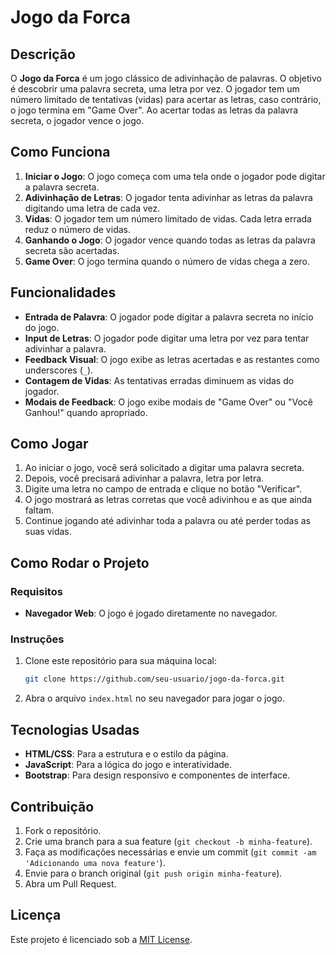 # Jogo da Forca

## Descrição
O **Jogo da Forca** é um jogo clássico de adivinhação de palavras. O objetivo é descobrir uma palavra secreta, uma letra por vez. O jogador tem um número limitado de tentativas (vidas) para acertar as letras, caso contrário, o jogo termina em "Game Over". Ao acertar todas as letras da palavra secreta, o jogador vence o jogo.

## Como Funciona

1. **Iniciar o Jogo**: O jogo começa com uma tela onde o jogador pode digitar a palavra secreta.
2. **Adivinhação de Letras**: O jogador tenta adivinhar as letras da palavra digitando uma letra de cada vez.
3. **Vidas**: O jogador tem um número limitado de vidas. Cada letra errada reduz o número de vidas.
4. **Ganhando o Jogo**: O jogador vence quando todas as letras da palavra secreta são acertadas.
5. **Game Over**: O jogo termina quando o número de vidas chega a zero.

## Funcionalidades

- **Entrada de Palavra**: O jogador pode digitar a palavra secreta no início do jogo.
- **Input de Letras**: O jogador pode digitar uma letra por vez para tentar adivinhar a palavra.
- **Feedback Visual**: O jogo exibe as letras acertadas e as restantes como underscores (`_`).
- **Contagem de Vidas**: As tentativas erradas diminuem as vidas do jogador.
- **Modais de Feedback**: O jogo exibe modais de "Game Over" ou "Você Ganhou!" quando apropriado.

## Como Jogar

1. Ao iniciar o jogo, você será solicitado a digitar uma palavra secreta.
2. Depois, você precisará adivinhar a palavra, letra por letra.
3. Digite uma letra no campo de entrada e clique no botão "Verificar".
4. O jogo mostrará as letras corretas que você adivinhou e as que ainda faltam.
5. Continue jogando até adivinhar toda a palavra ou até perder todas as suas vidas.

## Como Rodar o Projeto

### Requisitos
- **Navegador Web**: O jogo é jogado diretamente no navegador.

### Instruções

1. Clone este repositório para sua máquina local:
    ```bash
    git clone https://github.com/seu-usuario/jogo-da-forca.git
    ```
2. Abra o arquivo `index.html` no seu navegador para jogar o jogo.

## Tecnologias Usadas

- **HTML/CSS**: Para a estrutura e o estilo da página.
- **JavaScript**: Para a lógica do jogo e interatividade.
- **Bootstrap**: Para design responsivo e componentes de interface.

## Contribuição

1. Fork o repositório.
2. Crie uma branch para a sua feature (`git checkout -b minha-feature`).
3. Faça as modificações necessárias e envie um commit (`git commit -am 'Adicionando uma nova feature'`).
4. Envie para o branch original (`git push origin minha-feature`).
5. Abra um Pull Request.

## Licença

Este projeto é licenciado sob a [MIT License](https://opensource.org/licenses/MIT).

